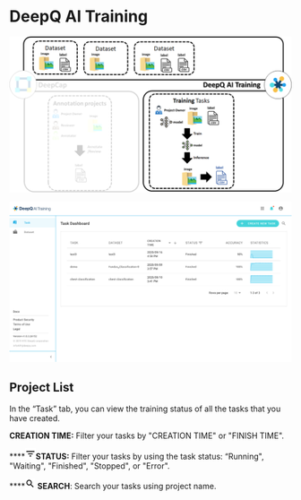# DeepQ AI Training

![](../.gitbook/assets/image%20%28138%29.png)

![](../.gitbook/assets/training-overview%20%281%29%20%281%29.png)

## Project List

In the “Task” tab, you can view the training status of all the tasks that you have created. 

**CREATION TIME:** Filter your tasks by "CREATION TIME" or "FINISH TIME". 

\*\*\*\*![](../.gitbook/assets/image%20%287%29.png)**STATUS:** Filter your tasks by using the task status: “Running", "Waiting", "Finished", "Stopped",  or "Error". 

\*\*\*\*![](../.gitbook/assets/image%20%2821%29.png) **SEARCH**: Search your tasks using project name.

